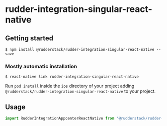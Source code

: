 # rudder-integration-singular-react-native

## Getting started

`$ npm install @rudderstack/rudder-integration-singular-react-native --save`

### Mostly automatic installation

`$ react-native link rudder-integration-singular-react-native`


Run `pod install` inside the `ios` directory of your project adding `@rudderstack/rudder-integration-singular-react-native` to your project.


## Usage
```javascript
import RudderIntegrationAppcenterReactNative from '@rudderstack/rudder-integration-singular-react-native';
```


